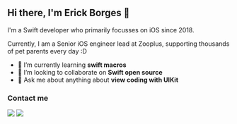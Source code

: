 ## Hi there, I'm Erick Borges 👋 

I'm a Swift developer who primarily focusses on iOS since 2018.

Currently, I am a Senior iOS engineer lead at Zooplus, supporting thousands of pet parents every day :D

- 🌱 I’m currently learning **swift macros**
- 👯 I’m looking to collaborate on **Swift open source**
- 💬 Ask me about anything about **view coding with UIKit**

### Contact me

<div>
<a href = "mailto:contato@ericklborges@gmail.com"><img src="https://img.shields.io/badge/Gmail-D14836?style=for-the-badge&logo=gmail&logoColor=white" target="_blank"></a>
<a href="https://www.linkedin.com/in/ericklborges/" target="_blank"><img src="https://img.shields.io/badge/-LinkedIn-%230077B5?style=for-the-badge&logo=linkedin&logoColor=white" target="_blank"></a>   
</div>
